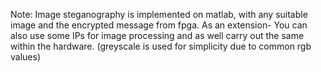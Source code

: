 Note: Image steganography is implemented on matlab, with any suitable image and the encrypted message from fpga. 
As an extension- You can also use some IPs for image processing and as well carry out the same within the hardware.
(greyscale is used for simplicity due to common rgb values)
